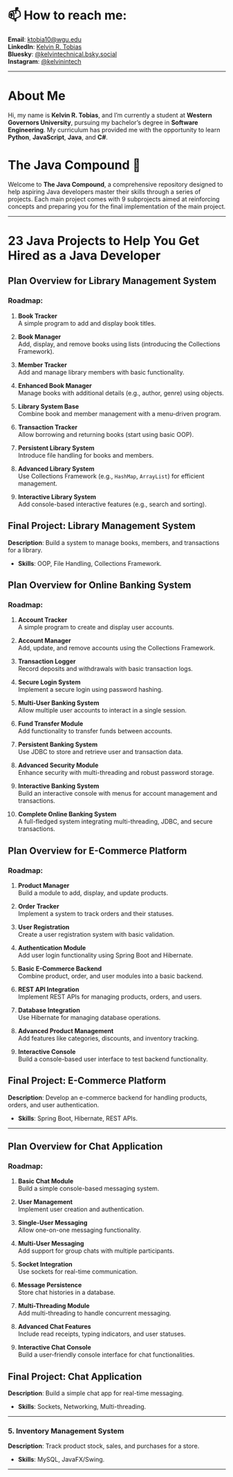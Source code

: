 # 📫 How to reach me:

**Email**: [ktobia10@wgu.edu](mailto:ktobia10@wgu.edu)  
**LinkedIn**: [Kelvin R. Tobias](https://www.linkedin.com/in/kelvin-r-tobias-211949219/)  
**Bluesky**: [@kelvintechnical.bsky.social](https://bsky.app/profile/kelvintechnical.bsky.social)  
**Instagram**: [@kelvinintech](https://www.instagram.com/kelvinintech/)  

---

# About Me  

Hi, my name is **Kelvin R. Tobias**, and I’m currently a student at **Western Governors University**, pursuing my bachelor’s degree in **Software Engineering**. My curriculum has provided me with the opportunity to learn **Python**, **JavaScript**, **Java**, and **C#**.  

# The Java Compound 🚀

Welcome to **The Java Compound**, a comprehensive repository designed to help aspiring Java developers master their skills through a series of projects. Each main project comes with 9 subprojects aimed at reinforcing concepts and preparing you for the final implementation of the main project.


---

# 23 Java Projects to Help You Get Hired as a Java Developer

## Plan Overview for Library Management System

### Roadmap:
1. **Book Tracker**  
   A simple program to add and display book titles.

2. **Book Manager**  
   Add, display, and remove books using lists (introducing the Collections Framework).

3. **Member Tracker**  
   Add and manage library members with basic functionality.

4. **Enhanced Book Manager**  
   Manage books with additional details (e.g., author, genre) using objects.

5. **Library System Base**  
   Combine book and member management with a menu-driven program.

6. **Transaction Tracker**  
   Allow borrowing and returning books (start using basic OOP).

7. **Persistent Library System**  
   Introduce file handling for books and members.

8. **Advanced Library System**  
   Use Collections Framework (e.g., `HashMap`, `ArrayList`) for efficient management.

9. **Interactive Library System**  
   Add console-based interactive features (e.g., search and sorting).

## Final Project: Library Management System

**Description**: Build a system to manage books, members, and transactions for a library.  
- **Skills**: OOP, File Handling, Collections Framework.



## Plan Overview for Online Banking System

### Roadmap:
1. **Account Tracker**  
   A simple program to create and display user accounts.

2. **Account Manager**  
   Add, update, and remove accounts using the Collections Framework.

3. **Transaction Logger**  
   Record deposits and withdrawals with basic transaction logs.

4. **Secure Login System**  
   Implement a secure login using password hashing.

5. **Multi-User Banking System**  
   Allow multiple user accounts to interact in a single session.

6. **Fund Transfer Module**  
   Add functionality to transfer funds between accounts.

7. **Persistent Banking System**  
   Use JDBC to store and retrieve user and transaction data.

8. **Advanced Security Module**  
   Enhance security with multi-threading and robust password storage.

9. **Interactive Banking System**  
   Build an interactive console with menus for account management and transactions.

10. **Complete Online Banking System**  
    A full-fledged system integrating multi-threading, JDBC, and secure transactions.

## Plan Overview for E-Commerce Platform

### Roadmap:
1. **Product Manager**  
   Build a module to add, display, and update products.

2. **Order Tracker**  
   Implement a system to track orders and their statuses.

3. **User Registration**  
   Create a user registration system with basic validation.

4. **Authentication Module**  
   Add user login functionality using Spring Boot and Hibernate.

5. **Basic E-Commerce Backend**  
   Combine product, order, and user modules into a basic backend.

6. **REST API Integration**  
   Implement REST APIs for managing products, orders, and users.

7. **Database Integration**  
   Use Hibernate for managing database operations.

8. **Advanced Product Management**  
   Add features like categories, discounts, and inventory tracking.

9. **Interactive Console**  
   Build a console-based user interface to test backend functionality.


## Final Project: E-Commerce Platform

**Description**: Develop an e-commerce backend for handling products, orders, and user authentication.  
- **Skills**: Spring Boot, Hibernate, REST APIs.


---
## Plan Overview for Chat Application

### Roadmap:
1. **Basic Chat Module**  
   Build a simple console-based messaging system.

2. **User Management**  
   Implement user creation and authentication.

3. **Single-User Messaging**  
   Allow one-on-one messaging functionality.

4. **Multi-User Messaging**  
   Add support for group chats with multiple participants.

5. **Socket Integration**  
   Use sockets for real-time communication.

6. **Message Persistence**  
   Store chat histories in a database.

7. **Multi-Threading Module**  
   Add multi-threading to handle concurrent messaging.

8. **Advanced Chat Features**  
   Include read receipts, typing indicators, and user statuses.

9. **Interactive Chat Console**  
   Build a user-friendly console interface for chat functionalities.

## Final Project: Chat Application

**Description**: Build a simple chat app for real-time messaging.  
- **Skills**: Sockets, Networking, Multi-threading.


---

### **5. Inventory Management System**
**Description**: Track product stock, sales, and purchases for a store.  
- **Skills**: MySQL, JavaFX/Swing.

---
 <!--       
### **6. Blogging Platform**
**Description**: A blogging system where users can write, edit, and comment on posts.  
- **Skills**: Spring MVC, Thymeleaf, Hibernate.

---

### **7. Expense Tracker**
**Description**: Build an application to track and categorize expenses.  
- **Skills**: JavaFX/Swing, File I/O.

---

### **8. Hotel Management System**
**Description**: Manage room bookings, customers, and staff data.  
- **Skills**: JDBC, JavaFX.

---

### **9. Employee Management System**
**Description**: Handle employee data and payroll.  
- **Skills**: Collections, OOP, JavaFX.

---

### **10. File Encryption/Decryption Tool**
**Description**: Build a tool to secure sensitive files using encryption algorithms.  
- **Skills**: Cryptography, Java Security.

---

### **11. Task Scheduler**
**Description**: Develop a scheduler to manage and remind users about tasks.  
- **Skills**: JavaFX, Timers, File I/O.

---

### **12. Weather Application**
**Description**: Fetch weather data for cities using APIs.  
- **Skills**: REST API consumption, JSON Parsing.

---

### **13. Online Quiz Application**
**Description**: Create a quiz platform with multiple-choice questions and score tracking.  
- **Skills**: JavaFX, Collections.

---

### **14. Car Rental System**
**Description**: Manage car bookings and user information.  
- **Skills**: JDBC, File Handling.

---

### **15. Social Media Simulator**
**Description**: Simulate basic social media functionalities like posting and commenting.  
- **Skills**: Collections, OOP.

---

### **16. Personal Portfolio Generator**
**Description**: Build a tool to create a portfolio website using templates.  
- **Skills**: File I/O, JavaFX.

---

### **17. Hospital Management System**
**Description**: Manage patient records, appointments, and doctor schedules.  
- **Skills**: JDBC, Multi-threading.

---

### **18. URL Shortener**
**Description**: Create a tool to shorten long URLs.  
- **Skills**: Hashing, REST API, Spring Boot.

---

### **19. Banking ATM Simulation**
**Description**: Simulate ATM functionalities like withdrawals, deposits, and balance inquiries.  
- **Skills**: File I/O, OOP.

---

### **20. Multi-Player Tic Tac Toe**
**Description**: Create an interactive multiplayer tic-tac-toe game.  
- **Skills**: Sockets, Multi-threading.

---

### **21. Content Management System**
**Description**: Develop a system to create and manage website content.  
- **Skills**: Spring Boot, REST APIs, Hibernate.

---

### **22. Inventory Tracker with Barcode Integration**
**Description**: Track inventory using barcodes for identification.  
- **Skills**: JavaFX, Barcode Libraries.

---

### **23. Traffic Management System**
**Description**: Build a system to manage traffic signals and vehicle flows.  
- **Skills**: Multi-threading, OOP.

---
-->
